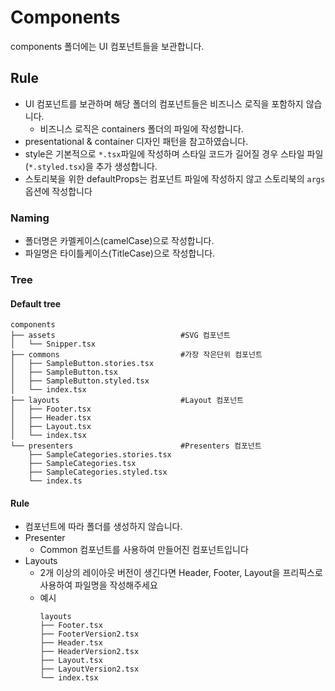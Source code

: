# Components

components 폴더에는 UI 컴포넌트들을 보관합니다.

## Rule

- UI 컴포넌트를 보관하며 해당 폴더의 컴포넌트들은 비즈니스 로직을 포함하지 않습니다.
  - 비즈니스 로직은 containers 폴더의 파일에 작성합니다.
- presentational & container 디자인 패턴을 참고하였습니다.
- style은 기본적으로 `*.tsx`파일에 작성하며 스타일 코드가 길어질 경우 스타일 파일(`*.styled.tsx`)을 추가 생성합니다.
- 스토리북을 위한 defaultProps는 컴포넌트 파일에 작성하지 않고 스토리북의 `args` 옵션에 작성합니다

### Naming

- 폴더명은 카멜케이스(camelCase)으로 작성합니다.
- 파일명은 타이틀케이스(TitleCase)으로 작성합니다.

### Tree

#### Default tree

```shell
components
├── assets                            #SVG 컴포넌트
│   └── Snipper.tsx
├── commons                           #가장 작은단위 컴포넌트
│   ├── SampleButton.stories.tsx
│   ├── SampleButton.tsx
│   ├── SampleButton.styled.tsx
│   └── index.tsx
├── layouts                           #Layout 컴포넌트
│   ├── Footer.tsx
│   ├── Header.tsx
│   ├── Layout.tsx
│   └── index.tsx
└── presenters                        #Presenters 컴포넌트
    ├── SampleCategories.stories.tsx
    ├── SampleCategories.tsx
    ├── SampleCategories.styled.tsx
    └── index.ts
```

#### Rule

- 컴포넌트에 따라 폴더를 생성하지 않습니다.
- Presenter
  - Common 컴포넌트를 사용하여 만들어진 컴포넌트입니다
- Layouts
  - 2개 이상의 레이아웃 버전이 생긴다면 Header, Footer, Layout을 프리픽스로 사용하여 파일명을 작성해주세요
  - 예시
    ```shell
    layouts
    ├── Footer.tsx
    ├── FooterVersion2.tsx
    ├── Header.tsx
    ├── HeaderVersion2.tsx
    ├── Layout.tsx
    ├── LayoutVersion2.tsx
    └── index.tsx
    ```
